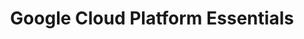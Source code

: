 ---
title: Google Cloud Platform Essentials
tags: [Cloud Computing, Google Cloud Platform]
style: fill
color: danger
description: gcloud CLI(Command Line Interface) 입문자를 위한 기본 지식
---
